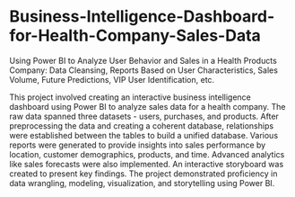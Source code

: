 # Business-Intelligence-Dashboard-for-Health-Company-Sales-Data
Using Power BI to Analyze User Behavior and Sales in a Health Products Company: Data Cleansing, Reports Based on User Characteristics, Sales Volume, Future Predictions, VIP User Identification, etc.

This project involved creating an interactive business intelligence dashboard using Power BI to analyze sales data for a health company. The raw data spanned three datasets - users, purchases, and products. After preprocessing the data and creating a coherent database, relationships were established between the tables to build a unified database. Various reports were generated to provide insights into sales performance by location, customer demographics, products, and time. Advanced analytics like sales forecasts were also implemented. An interactive storyboard was created to present key findings. The project demonstrated proficiency in data wrangling, modeling, visualization, and storytelling using Power BI.
